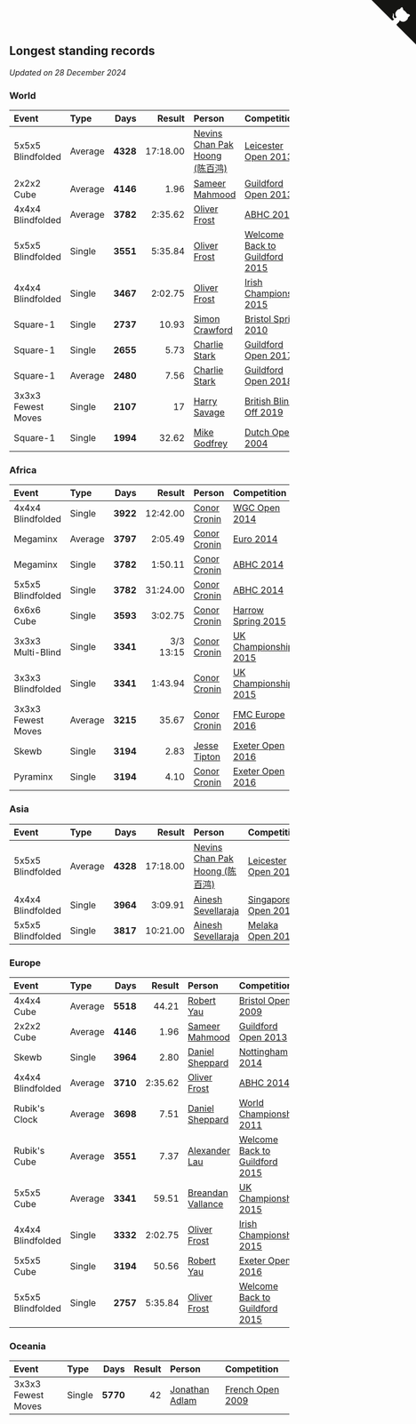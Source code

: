 ## Longest standing records

*Updated on 28 December 2024*


### World

| Event | Type | Days | Result | Person | Competition |
| :--- | :--- | ---: | ---: | :--- | :--- |
| 5x5x5 Blindfolded | Average | **4328** | 17:18.00 | [Nevins Chan Pak Hoong (陈百鸿)](https://www.worldcubeassociation.org/persons/2010CHAN20) | [Leicester Open 2013](https://www.worldcubeassociation.org/competitions/Leicester2013/results/by_person#2010CHAN20) |
| 2x2x2 Cube | Average | **4146** | 1.96 | [Sameer Mahmood](https://www.worldcubeassociation.org/persons/2013MAHM02) | [Guildford Open 2013](https://www.worldcubeassociation.org/competitions/GuildfordOpen2013/results/by_person#2013MAHM02) |
| 4x4x4 Blindfolded | Average | **3782** | 2:35.62 | [Oliver Frost](https://www.worldcubeassociation.org/persons/2012FROS01) | [ABHC 2014](https://www.worldcubeassociation.org/competitions/AugustBank2014/results/by_person#2012FROS01) |
| 5x5x5 Blindfolded | Single | **3551** | 5:35.84 | [Oliver Frost](https://www.worldcubeassociation.org/persons/2012FROS01) | [Welcome Back to Guildford 2015](https://www.worldcubeassociation.org/competitions/WelcomeBackToGuildford2015/results/by_person#2012FROS01) |
| 4x4x4 Blindfolded | Single | **3467** | 2:02.75 | [Oliver Frost](https://www.worldcubeassociation.org/persons/2012FROS01) | [Irish Championship 2015](https://www.worldcubeassociation.org/competitions/IrishChampionship2015/results/by_person#2012FROS01) |
| Square-1 | Single | **2737** | 10.93 | [Simon Crawford](https://www.worldcubeassociation.org/persons/2008CRAW01) | [Bristol Spring 2010](https://www.worldcubeassociation.org/competitions/BristolSpring2010/results/by_person#2008CRAW01) |
| Square-1 | Single | **2655** | 5.73 | [Charlie Stark](https://www.worldcubeassociation.org/persons/2014STAR05) | [Guildford Open 2017](https://www.worldcubeassociation.org/competitions/GuildfordOpen2017/results/by_person#2014STAR05) |
| Square-1 | Average | **2480** | 7.56 | [Charlie Stark](https://www.worldcubeassociation.org/persons/2014STAR05) | [Guildford Open 2018](https://www.worldcubeassociation.org/competitions/GuildfordOpen2018/results/by_person#2014STAR05) |
| 3x3x3 Fewest Moves | Single | **2107** | 17 | [Harry Savage](https://www.worldcubeassociation.org/persons/2013SAVA01) | [British Blind Off 2019](https://www.worldcubeassociation.org/competitions/TGBBO2019/results/by_person#2013SAVA01) |
| Square-1 | Single | **1994** | 32.62 | [Mike Godfrey](https://www.worldcubeassociation.org/persons/2004GODF01) | [Dutch Open 2004](https://www.worldcubeassociation.org/competitions/DutchOpen2004/results/by_person#2004GODF01) |

### Africa

| Event | Type | Days | Result | Person | Competition |
| :--- | :--- | ---: | ---: | :--- | :--- |
| 4x4x4 Blindfolded | Single | **3922** | 12:42.00 | [Conor Cronin](https://www.worldcubeassociation.org/persons/2013CRON01) | [WGC Open 2014](https://www.worldcubeassociation.org/competitions/WelwynGardenCity2014/results/by_person#2013CRON01) |
| Megaminx | Average | **3797** | 2:05.49 | [Conor Cronin](https://www.worldcubeassociation.org/persons/2013CRON01) | [Euro 2014](https://www.worldcubeassociation.org/competitions/Euro2014/results/by_person#2013CRON01) |
| Megaminx | Single | **3782** | 1:50.11 | [Conor Cronin](https://www.worldcubeassociation.org/persons/2013CRON01) | [ABHC 2014](https://www.worldcubeassociation.org/competitions/AugustBank2014/results/by_person#2013CRON01) |
| 5x5x5 Blindfolded | Single | **3782** | 31:24.00 | [Conor Cronin](https://www.worldcubeassociation.org/persons/2013CRON01) | [ABHC 2014](https://www.worldcubeassociation.org/competitions/AugustBank2014/results/by_person#2013CRON01) |
| 6x6x6 Cube | Single | **3593** | 3:02.75 | [Conor Cronin](https://www.worldcubeassociation.org/persons/2013CRON01) | [Harrow Spring 2015](https://www.worldcubeassociation.org/competitions/HarrowSpring2015/results/by_person#2013CRON01) |
| 3x3x3 Multi-Blind | Single | **3341** | 3/3 13:15 | [Conor Cronin](https://www.worldcubeassociation.org/persons/2013CRON01) | [UK Championship 2015](https://www.worldcubeassociation.org/competitions/UKChampionship2015/results/by_person#2013CRON01) |
| 3x3x3 Blindfolded | Single | **3341** | 1:43.94 | [Conor Cronin](https://www.worldcubeassociation.org/persons/2013CRON01) | [UK Championship 2015](https://www.worldcubeassociation.org/competitions/UKChampionship2015/results/by_person#2013CRON01) |
| 3x3x3 Fewest Moves | Average | **3215** | 35.67 | [Conor Cronin](https://www.worldcubeassociation.org/persons/2013CRON01) | [FMC Europe 2016](https://www.worldcubeassociation.org/competitions/FMCEurope2016/results/by_person#2013CRON01) |
| Skewb | Single | **3194** | 2.83 | [Jesse Tipton](https://www.worldcubeassociation.org/persons/2014TIPT01) | [Exeter Open 2016](https://www.worldcubeassociation.org/competitions/ExeterOpen2016/results/by_person#2014TIPT01) |
| Pyraminx | Single | **3194** | 4.10 | [Conor Cronin](https://www.worldcubeassociation.org/persons/2013CRON01) | [Exeter Open 2016](https://www.worldcubeassociation.org/competitions/ExeterOpen2016/results/by_person#2013CRON01) |

### Asia

| Event | Type | Days | Result | Person | Competition |
| :--- | :--- | ---: | ---: | :--- | :--- |
| 5x5x5 Blindfolded | Average | **4328** | 17:18.00 | [Nevins Chan Pak Hoong (陈百鸿)](https://www.worldcubeassociation.org/persons/2010CHAN20) | [Leicester Open 2013](https://www.worldcubeassociation.org/competitions/Leicester2013/results/by_person#2010CHAN20) |
| 4x4x4 Blindfolded | Single | **3964** | 3:09.91 | [Ainesh Sevellaraja](https://www.worldcubeassociation.org/persons/2012SEVE01) | [Singapore Open 2014](https://www.worldcubeassociation.org/competitions/SingaporeOpen2014/results/by_person#2012SEVE01) |
| 5x5x5 Blindfolded | Single | **3817** | 10:21.00 | [Ainesh Sevellaraja](https://www.worldcubeassociation.org/persons/2012SEVE01) | [Melaka Open 2014](https://www.worldcubeassociation.org/competitions/MelakaOpen2014/results/by_person#2012SEVE01) |

### Europe

| Event | Type | Days | Result | Person | Competition |
| :--- | :--- | ---: | ---: | :--- | :--- |
| 4x4x4 Cube | Average | **5518** | 44.21 | [Robert Yau](https://www.worldcubeassociation.org/persons/2009YAUR01) | [Bristol Open 2009](https://www.worldcubeassociation.org/competitions/BristolOpen2009/results/by_person#2009YAUR01) |
| 2x2x2 Cube | Average | **4146** | 1.96 | [Sameer Mahmood](https://www.worldcubeassociation.org/persons/2013MAHM02) | [Guildford Open 2013](https://www.worldcubeassociation.org/competitions/GuildfordOpen2013/results/by_person#2013MAHM02) |
| Skewb | Single | **3964** | 2.80 | [Daniel Sheppard](https://www.worldcubeassociation.org/persons/2009SHEP01) | [Nottingham 2014](https://www.worldcubeassociation.org/competitions/UniversityofNottingham2014/results/by_person#2009SHEP01) |
| 4x4x4 Blindfolded | Average | **3710** | 2:35.62 | [Oliver Frost](https://www.worldcubeassociation.org/persons/2012FROS01) | [ABHC 2014](https://www.worldcubeassociation.org/competitions/AugustBank2014/results/by_person#2012FROS01) |
| Rubik's Clock | Average | **3698** | 7.51 | [Daniel Sheppard](https://www.worldcubeassociation.org/persons/2009SHEP01) | [World Championship 2011](https://www.worldcubeassociation.org/competitions/WC2011/results/by_person#2009SHEP01) |
| Rubik's Cube | Average | **3551** | 7.37 | [Alexander Lau](https://www.worldcubeassociation.org/persons/2011LAUA01) | [Welcome Back to Guildford 2015](https://www.worldcubeassociation.org/competitions/WelcomeBackToGuildford2015/results/by_person#2011LAUA01) |
| 5x5x5 Cube | Average | **3341** | 59.51 | [Breandan Vallance](https://www.worldcubeassociation.org/persons/2007VALL01) | [UK Championship 2015](https://www.worldcubeassociation.org/competitions/UKChampionship2015/results/by_person#2007VALL01) |
| 4x4x4 Blindfolded | Single | **3332** | 2:02.75 | [Oliver Frost](https://www.worldcubeassociation.org/persons/2012FROS01) | [Irish Championship 2015](https://www.worldcubeassociation.org/competitions/IrishChampionship2015/results/by_person#2012FROS01) |
| 5x5x5 Cube | Single | **3194** | 50.56 | [Robert Yau](https://www.worldcubeassociation.org/persons/2009YAUR01) | [Exeter Open 2016](https://www.worldcubeassociation.org/competitions/ExeterOpen2016/results/by_person#2009YAUR01) |
| 5x5x5 Blindfolded | Single | **2757** | 5:35.84 | [Oliver Frost](https://www.worldcubeassociation.org/persons/2012FROS01) | [Welcome Back to Guildford 2015](https://www.worldcubeassociation.org/competitions/WelcomeBackToGuildford2015/results/by_person#2012FROS01) |

### Oceania

| Event | Type | Days | Result | Person | Competition |
| :--- | :--- | ---: | ---: | :--- | :--- |
| 3x3x3 Fewest Moves | Single | **5770** | 42 | [Jonathan Adlam](https://www.worldcubeassociation.org/persons/2009ADLA01) | [French Open 2009](https://www.worldcubeassociation.org/competitions/FrenchOpen2009/results/by_person#2009ADLA01) |


<a href="https://github.com/simonkellly/wca_statistics_uk" class="github-corner" aria-label="View source on Github"><svg width="80" height="80" viewBox="0 0 250 250" style="fill:#151513; color:#fff; position: absolute; top: 0; border: 0; right: 0;" aria-hidden="true"><path d="M0,0 L115,115 L130,115 L142,142 L250,250 L250,0 Z"></path><path d="M128.3,109.0 C113.8,99.7 119.0,89.6 119.0,89.6 C122.0,82.7 120.5,78.6 120.5,78.6 C119.2,72.0 123.4,76.3 123.4,76.3 C127.3,80.9 125.5,87.3 125.5,87.3 C122.9,97.6 130.6,101.9 134.4,103.2" fill="currentColor" style="transform-origin: 130px 106px;" class="octo-arm"></path><path d="M115.0,115.0 C114.9,115.1 118.7,116.5 119.8,115.4 L133.7,101.6 C136.9,99.2 139.9,98.4 142.2,98.6 C133.8,88.0 127.5,74.4 143.8,58.0 C148.5,53.4 154.0,51.2 159.7,51.0 C160.3,49.4 163.2,43.6 171.4,40.1 C171.4,40.1 176.1,42.5 178.8,56.2 C183.1,58.6 187.2,61.8 190.9,65.4 C194.5,69.0 197.7,73.2 200.1,77.6 C213.8,80.2 216.3,84.9 216.3,84.9 C212.7,93.1 206.9,96.0 205.4,96.6 C205.1,102.4 203.0,107.8 198.3,112.5 C181.9,128.9 168.3,122.5 157.7,114.1 C157.9,116.9 156.7,120.9 152.7,124.9 L141.0,136.5 C139.8,137.7 141.6,141.9 141.8,141.8 Z" fill="currentColor" class="octo-body"></path></svg></a><style>.github-corner:hover .octo-arm{animation:octocat-wave 560ms ease-in-out}@keyframes octocat-wave{0%,100%{transform:rotate(0)}20%,60%{transform:rotate(-25deg)}40%,80%{transform:rotate(10deg)}}@media (max-width:500px){.github-corner:hover .octo-arm{animation:none}.github-corner .octo-arm{animation:octocat-wave 560ms ease-in-out}}</style>
